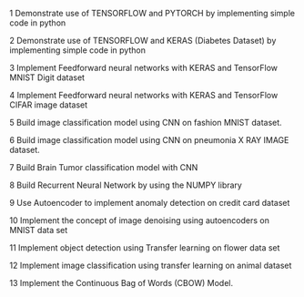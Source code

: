  
1	Demonstrate use of TENSORFLOW and PYTORCH by implementing simple code in python 

2	Demonstrate use of TENSORFLOW and KERAS (Diabetes Dataset) by implementing simple code in python 

3	Implement Feedforward neural networks with KERAS and TensorFlow MNIST Digit dataset

4	Implement Feedforward neural networks with KERAS and TensorFlow CIFAR image dataset

5	Build image classification model using CNN on fashion MNIST dataset.

6	Build image classification model using CNN on pneumonia X RAY IMAGE dataset.

7	Build Brain Tumor classification model with CNN

8	Build Recurrent Neural Network by using the NUMPY library 

9	Use Autoencoder to implement anomaly detection on credit card dataset

10	Implement the concept of image denoising using autoencoders on MNIST data set 

11	Implement object detection using Transfer learning on flower data set 

12	Implement image classification using transfer learning on animal dataset

13	Implement the Continuous Bag of Words (CBOW) Model. 


